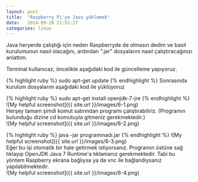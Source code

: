 ```yaml
---
layout: post
title:  "Raspberry Pi'ye Java yüklemek"
date:   2014-09-28 21:51:27
categories: linux
---
```

Java heryerde çalıştığı için neden Raspberryde de olmasın dedim ve basit kurulumunun nasıl olacağını, ardından ".jar" dosyalarını nasıl çalıştıracağınızı anlattım.

Terminal kullanıcaz, öncelikle aşağıdaki kod ile güncelleme yapıyoruz.


{% highlight ruby %}
sudo apt-get update
{% endhighlight %}
Sonrasında kurulum dosyalarını aşağıdaki kod ile yüklüyoruz


{% highlight ruby %}
sudo apt-get install openjdk-7-jre
{% endhighlight %}
<br>![My helpful screenshot]({{ site.url }}/images/6-1.png)<br>
Herşey tamam şimdi komut satırından programı çalıştırabiliriz. (Programın bulunduğu dizine cd komutuyla gitmeniz gerekmektedir.)<br>
![My helpful screenshot]({{ site.url }}/images/6-2.png)<br>


{% highlight ruby %}
java -jar programınadı.jar
{% endhighlight %}
![My helpful screenshot]({{ site.url }}/images/6-3.png)<br>
Eğer bu işi otomatik bir hale getirmek istiyorsanız. Programın üstüne sağ tıklayıp OpenJDK Java 7 Runtime'a tıklamanız gerekmektedir. Tabi bu yöntem Raspberry ekrana bağlıysa ya da vnc ile bağlandıysanız yapılabilmektedir.<br>
![My helpful screenshot]({{ site.url }}/images/6-4.png)<br>